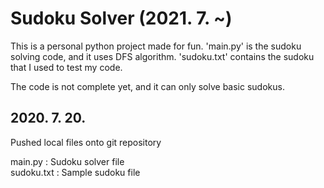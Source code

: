 # Sudoku Solver (2021. 7. ~)

This is a personal python project made for fun.
'main.py' is the sudoku solving code, and it uses DFS algorithm.
'sudoku.txt' contains the sudoku that I used to test my code.

The code is not complete yet, and it can only solve basic sudokus.


## 2020. 7. 20. 
Pushed local files onto git repository  
  
main.py : Sudoku solver file  
sudoku.txt : Sample sudoku file
